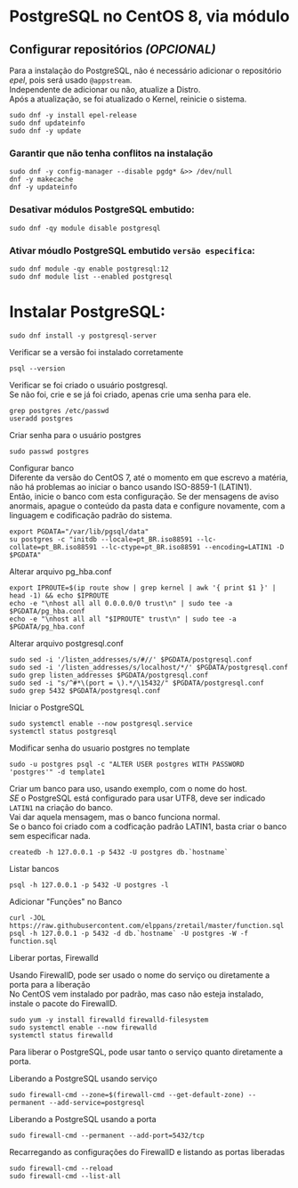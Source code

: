 # PostgreSQL no CentOS 8, via módulo

## Configurar repositórios *(OPCIONAL)*  

Para a instalação do PostgreSQL, não é necessário adicionar o repositório *epel*, pois será usado `@appstream`.  
Independente de adicionar ou não, atualize a Distro.  
Após a atualização, se foi atualizado o Kernel, reinicie o sistema.  

```
sudo dnf -y install epel-release
sudo dnf updateinfo
sudo dnf -y update
```

### Garantir que não tenha conflitos na instalação

```
sudo dnf -y config-manager --disable pgdg* &>> /dev/null
dnf -y makecache
dnf -y updateinfo
```

### Desativar módulos PostgreSQL embutido:

```
sudo dnf -qy module disable postgresql
```

### Ativar móudlo PostgreSQL embutido `versão especifica`:

```
sudo dnf module -qy enable postgresql:12
sudo dnf module list --enabled postgresql
```

# Instalar PostgreSQL:

```
sudo dnf install -y postgresql-server
```

Verificar se a versão foi instalado corretamente  

```
psql --version
```

Verificar se foi criado o usuário postgresql.  
Se não foi, crie e se já foi criado, apenas crie uma senha para ele.  

```
grep postgres /etc/passwd
useradd postgres
```

Criar senha para o usuário postgres  

```
sudo passwd postgres
```

Configurar banco  
Diferente da versão do CentOS 7, até o momento em que escrevo a matéria, não há problemas ao iniciar o banco usando ISO-8859-1 (LATIN1).  
Então, inicie o banco com esta configuração. Se der mensagens de aviso anormais, apague o conteúdo da pasta data e configure novamente, com a linguagem e codificação padrão do sistema.  

```
export PGDATA="/var/lib/pgsql/data"
su postgres -c "initdb --locale=pt_BR.iso88591 --lc-collate=pt_BR.iso88591 --lc-ctype=pt_BR.iso88591 --encoding=LATIN1 -D $PGDATA"
```


Alterar arquivo pg_hba.conf  

```
export IPROUTE=$(ip route show | grep kernel | awk '{ print $1 }' | head -1) && echo $IPROUTE
echo -e "\nhost all all 0.0.0.0/0 trust\n" | sudo tee -a $PGDATA/pg_hba.conf
echo -e "\nhost all all "$IPROUTE" trust\n" | sudo tee -a $PGDATA/pg_hba.conf
```

Alterar arquivo postgresql.conf  

```
sudo sed -i '/listen_addresses/s/#//' $PGDATA/postgresql.conf
sudo sed -i '/listen_addresses/s/localhost/*/' $PGDATA/postgresql.conf
sudo grep listen_addresses $PGDATA/postgresql.conf
sudo sed -i "s/^#*\(port = \).*/\15432/" $PGDATA/postgresql.conf
sudo grep 5432 $PGDATA/postgresql.conf
```

Iniciar o PostgreSQL  

```
sudo systemctl enable --now postgresql.service
systemctl status postgresql
```

Modificar senha do usuario postgres no template  

```
sudo -u postgres psql -c "ALTER USER postgres WITH PASSWORD 'postgres'" -d template1
```

Criar um banco para uso, usando exemplo, com o nome do host.  
*SE* o PostgreSQL está configurado para usar UTF8, deve ser indicado `LATIN1` na criação do banco.  
Vai dar aquela mensagem, mas o banco funciona normal.  
Se o banco foi criado com a codficação padrão LATIN1, basta criar o banco sem especificar nada.  

```
createdb -h 127.0.0.1 -p 5432 -U postgres db.`hostname`

```

Listar bancos  

```
psql -h 127.0.0.1 -p 5432 -U postgres -l
```

Adicionar "Funções" no Banco  

```
curl -JOL https://raw.githubusercontent.com/elppans/zretail/master/function.sql
psql -h 127.0.0.1 -p 5432 -d db.`hostname` -U postgres -W -f function.sql
```

Liberar portas, Firewalld  

Usando FirewallD, pode ser usado o nome do serviço ou diretamente a porta para a liberação  
No CentOS vem instalado por padrão, mas caso não esteja instalado, instale o pacote do FirewallD.  

```
sudo yum -y install firewalld firewalld-filesystem
sudo systemctl enable --now firewalld
systemctl status firewalld
```

Para liberar o PostgreSQL, pode usar tanto o serviço quanto diretamente a porta.  

Liberando a PostgreSQL usando serviço  

```
sudo firewall-cmd --zone=$(firewall-cmd --get-default-zone) --permanent --add-service=postgresql
```

Liberando a PostgreSQL usando a porta  

```
sudo firewall-cmd --permanent --add-port=5432/tcp
```

Recarregando as configurações do FirewallD e listando as portas liberadas  

```
sudo firewall-cmd --reload 
sudo firewall-cmd --list-all
```


